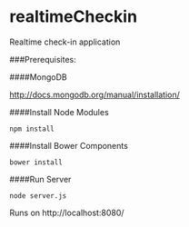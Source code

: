 realtimeCheckin
===============

Realtime check-in application

###Prerequisites:

####MongoDB

http://docs.mongodb.org/manual/installation/

####Install Node Modules

    npm install
    
####Install Bower Components
    
    bower install
    
####Run Server

    node server.js
    

Runs on http://localhost:8080/
